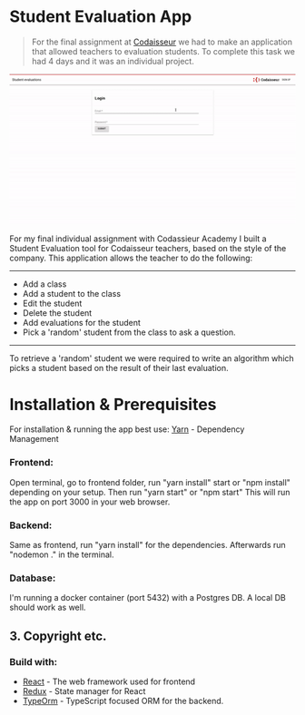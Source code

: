 # Student Evaluation App

>For the final assignment at [Codaisseur](https://codaisseur.com) we had to make an application that allowed teachers
to evaluation students.
To complete this task we had 4 days and it was an individual project.

![alt text](https://github.com/laviniaeleanor/studentEvaluationApp/raw/master/ezgif.com-crop.gif "Gif")

For my final individual assignment with Codassieur Academy I built a Student Evaluation tool for Codaisseur teachers, based on the style of the company. This application allows the teacher to do the following:
___

* Add a class
* Add a student to the class
* Edit the student
* Delete the student
* Add evaluations for the student
* Pick a 'random' student from the class to ask a question.

___

To retrieve a 'random' student we were required to write an algorithm which picks a student based on the result of their last evaluation.

# Installation & Prerequisites
For installation & running the app best use: 
 [Yarn](https://yarnpkg.com/lang/en/) - Dependency Management

### Frontend: 
Open terminal, go to frontend folder, run "yarn install" start or "npm install" depending on your setup.
Then run "yarn start" or "npm start" This will run the app on port 3000 in your web browser. 

### Backend: 
Same as frontend, run "yarn install" for the dependencies. Afterwards run "nodemon ." in the terminal.

### Database: 
I'm running a docker container (port 5432) with a Postgres DB. A local DB should work as well.

## 3. Copyright etc.

### Build with:
* [React](https://reactjs.org/) - The web framework used for frontend
* [Redux](https://redux.js.org) - State manager for React
* [TypeOrm](https://github.com/typeorm) - TypeScript focused ORM for the backend.  
